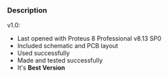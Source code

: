 ### Description

v1.0:
- Last opened with Proteus 8 Professional v8.13 SP0
- Included schematic and PCB layout
- Used successfully
- Made and tested successfully 
- It's **Best Version**